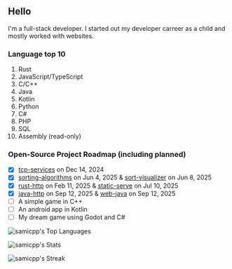 ## Hello
I'm a full-stack developer. 
I started out my developer carreer as a child and mostly worked with websites.

### Language top 10
1. Rust
2. JavaScript/TypeScript
3. C/C++
4. Java
5. Kotlin
6. Python
7. C#
8. PHP
9. SQL
10. Assembly (read-only)

### Open-Source Project Roadmap (including planned)

- [x] [tcp-services](https://github.com/samicpp/tcp-services) on Dec 14, 2024
- [x] [sorting-algorithms](https://github.com/samicpp/sorting-algorithms) on Jun 4, 2025 & [sort-visualizer](https://github.com/samicpp/sort-visualizer) on Jun 8, 2025
- [x] [rust-http](https://github.com/samicpp/rust-http) on Feb 11, 2025 & [static-serve](https://github.com/samicpp/static-serve) on Jul 10, 2025
- [x] [java-http](https://github.com/samicpp/java-http) on Sep 12, 2025 & [web-java](https://github.com/samicpp/web-java) on Sep 12, 2025
- [ ] A simple game in C++
- [ ] An android app in Kotlin 
- [ ] My dream game using Godot and C#

![samicpp's Top Languages](https://github-readme-stats.vercel.app/api/top-langs/?username=samicpp&theme=tokyonight&show_icons=true&hide_border=true&layout=compact)

![samicpp's Stats](https://github-readme-stats.vercel.app/api?username=samicpp&theme=tokyonight&show_icons=true&hide_border=true&count_private=true)

![samicpp's Streak](https://github-readme-streak-stats.herokuapp.com/?user=samicpp&theme=tokyonight&hide_border=true)

<!--
**samicpp/samicpp** is a ✨ _special_ ✨ repository because its `README.md` (this file) appears on your GitHub profile.

Here are some ideas to get you started:

- 🔭 I’m currently working on ...
- 🌱 I’m currently learning ...
- 👯 I’m looking to collaborate on ...
- 🤔 I’m looking for help with ...
- 💬 Ask me about ...
- 📫 How to reach me: ...
- 😄 Pronouns: ...
- ⚡ Fun fact: ...
-->
